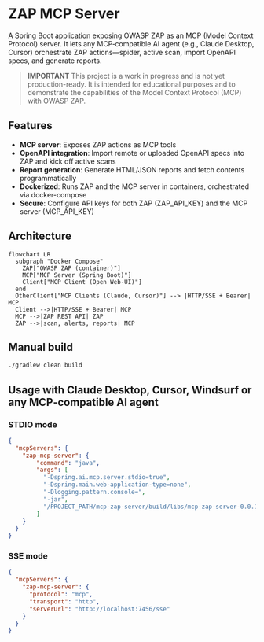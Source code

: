 # ZAP MCP Server

A Spring Boot application exposing OWASP ZAP as an MCP (Model Context Protocol) server. It lets any MCP‑compatible AI agent (e.g., Claude Desktop, Cursor) orchestrate ZAP actions—spider, active scan, import OpenAPI specs, and generate reports.

>**IMPORTANT** This project is a work in progress and is not yet production-ready. It is intended for educational purposes and to demonstrate the capabilities of the Model Context Protocol (MCP) with OWASP ZAP.

## Features
- **MCP server**: Exposes ZAP actions as MCP tools
- **OpenAPI integration**: Import remote or uploaded OpenAPI specs into ZAP and kick off active scans
- **Report generation**: Generate HTML/JSON reports and fetch contents programmatically
- **Dockerized**: Runs ZAP and the MCP server in containers, orchestrated via docker-compose
- **Secure**: Configure API keys for both ZAP (ZAP_API_KEY) and the MCP server (MCP_API_KEY)

## Architecture
```mermaid
flowchart LR
  subgraph "Docker Compose"
    ZAP["OWASP ZAP (container)"]
    MCP["MCP Server (Spring Boot)"]
    Client["MCP Client (Open Web-UI)"]
  end
  OtherClient["MCP Clients (Claude, Cursor)"] --> |HTTP/SSE + Bearer| MCP
  Client -->|HTTP/SSE + Bearer| MCP
  MCP -->|ZAP REST API| ZAP
  ZAP -->|scan, alerts, reports| MCP
```

## Manual build

```bash
./gradlew clean build
```

## Usage with Claude Desktop, Cursor, Windsurf or any MCP‑compatible AI agent

### STDIO mode

```json
{
  "mcpServers": {
    "zap-mcp-server": {
        "command": "java",
        "args": [
          "-Dspring.ai.mcp.server.stdio=true",
          "-Dspring.main.web-application-type=none",
          "-Dlogging.pattern.console=",
          "-jar",
          "/PROJECT_PATH/mcp-zap-server/build/libs/mcp-zap-server-0.0.1-SNAPSHOT.jar"
        ]
    }
  }
}
```

### SSE mode

```json
{
  "mcpServers": {
    "zap-mcp-server": {
      "protocol": "mcp",
      "transport": "http",
      "serverUrl": "http://localhost:7456/sse"
    }
  }
}
```